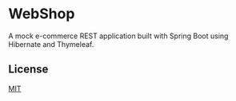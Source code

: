 # WebShop
A mock e-commerce REST application built with Spring Boot using Hibernate and Thymeleaf.

## License
[MIT](https://choosealicense.com/licenses/mit/)
